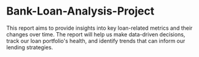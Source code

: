 # Bank-Loan-Analysis-Project
This report aims to provide insights into key loan-related metrics and their changes over time. The report will help us make data-driven decisions, track our loan portfolio's health, and identify trends that can inform our lending strategies.
